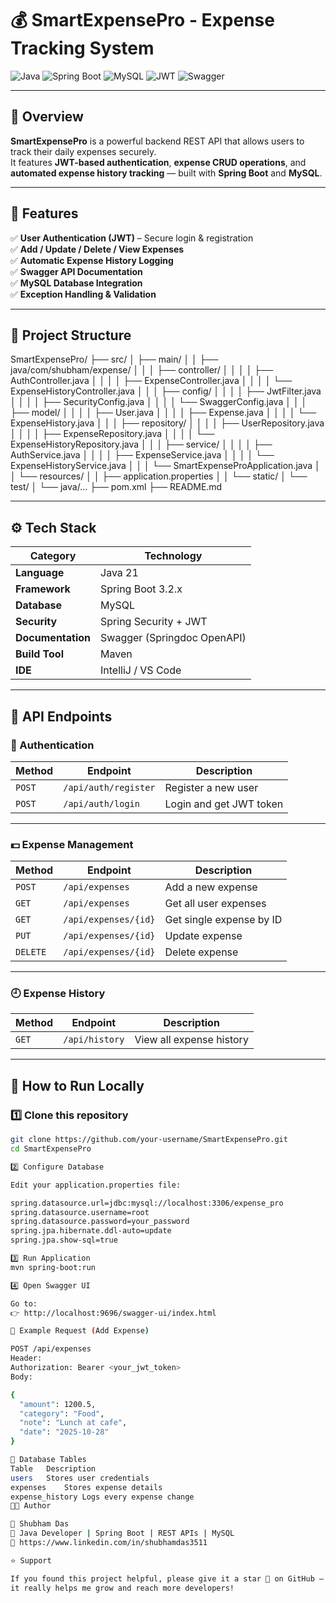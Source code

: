 # 💰 SmartExpensePro - Expense Tracking System

![Java](https://img.shields.io/badge/Java-17-orange?logo=java)
![Spring Boot](https://img.shields.io/badge/Spring%20Boot-3.2-green?logo=springboot)
![MySQL](https://img.shields.io/badge/Database-MySQL-blue?logo=mysql)
![JWT](https://img.shields.io/badge/Security-JWT-yellow?logo=jsonwebtokens)
![Swagger](https://img.shields.io/badge/API-Docs-Swagger-brightgreen?logo=swagger)

---

## 🧾 Overview

**SmartExpensePro** is a powerful backend REST API that allows users to track their daily expenses securely.  
It features **JWT-based authentication**, **expense CRUD operations**, and **automated expense history tracking** — built with **Spring Boot** and **MySQL**.

---

## 🚀 Features

✅ **User Authentication (JWT)** – Secure login & registration  
✅ **Add / Update / Delete / View Expenses**  
✅ **Automatic Expense History Logging**  
✅ **Swagger API Documentation**  
✅ **MySQL Database Integration**  
✅ **Exception Handling & Validation**  

---

## 🧩 Project Structure

SmartExpensePro/
├── src/
│ ├── main/
│ │ ├── java/com/shubham/expense/
│ │ │ ├── controller/
│ │ │ │ ├── AuthController.java
│ │ │ │ ├── ExpenseController.java
│ │ │ │ └── ExpenseHistoryController.java
│ │ │ ├── config/
│ │ │ │ ├── JwtFilter.java
│ │ │ │ ├── SecurityConfig.java
│ │ │ │ └── SwaggerConfig.java
│ │ │ ├── model/
│ │ │ │ ├── User.java
│ │ │ │ ├── Expense.java
│ │ │ │ └── ExpenseHistory.java
│ │ │ ├── repository/
│ │ │ │ ├── UserRepository.java
│ │ │ │ ├── ExpenseRepository.java
│ │ │ │ └── ExpenseHistoryRepository.java
│ │ │ ├── service/
│ │ │ │ ├── AuthService.java
│ │ │ │ ├── ExpenseService.java
│ │ │ │ └── ExpenseHistoryService.java
│ │ │ └── SmartExpenseProApplication.java
│ │ └── resources/
│ │ ├── application.properties
│ │ └── static/
│ └── test/
│ └── java/...
├── pom.xml
├── README.md


---

## ⚙️ Tech Stack

| Category | Technology |
|-----------|-------------|
| **Language** | Java 21 |
| **Framework** | Spring Boot 3.2.x |
| **Database** | MySQL |
| **Security** | Spring Security + JWT |
| **Documentation** | Swagger (Springdoc OpenAPI) |
| **Build Tool** | Maven |
| **IDE** | IntelliJ / VS Code |

---

## 📡 API Endpoints

### 🔐 Authentication
| Method | Endpoint | Description |
|--------|-----------|-------------|
| `POST` | `/api/auth/register` | Register a new user |
| `POST` | `/api/auth/login` | Login and get JWT token |

---

### 💵 Expense Management
| Method | Endpoint | Description |
|--------|-----------|-------------|
| `POST` | `/api/expenses` | Add a new expense |
| `GET` | `/api/expenses` | Get all user expenses |
| `GET` | `/api/expenses/{id}` | Get single expense by ID |
| `PUT` | `/api/expenses/{id}` | Update expense |
| `DELETE` | `/api/expenses/{id}` | Delete expense |

---

### 🕘 Expense History
| Method | Endpoint | Description |
|--------|-----------|-------------|
| `GET` | `/api/history` | View all expense history |

---

## 🧰 How to Run Locally

### 1️⃣ Clone this repository
```bash
git clone https://github.com/your-username/SmartExpensePro.git
cd SmartExpensePro

2️⃣ Configure Database

Edit your application.properties file:

spring.datasource.url=jdbc:mysql://localhost:3306/expense_pro
spring.datasource.username=root
spring.datasource.password=your_password
spring.jpa.hibernate.ddl-auto=update
spring.jpa.show-sql=true

3️⃣ Run Application
mvn spring-boot:run

4️⃣ Open Swagger UI

Go to:
👉 http://localhost:9696/swagger-ui/index.html

🧠 Example Request (Add Expense)

POST /api/expenses
Header:
Authorization: Bearer <your_jwt_token>
Body:

{
  "amount": 1200.5,
  "category": "Food",
  "note": "Lunch at cafe",
  "date": "2025-10-28"
}

💾 Database Tables
Table	Description
users	Stores user credentials
expenses	Stores expense details
expense_history	Logs every expense change
👨‍💻 Author

🧑 Shubham Das
💼 Java Developer | Spring Boot | REST APIs | MySQL
🔗 https://www.linkedin.com/in/shubhamdas3511

⭐ Support

If you found this project helpful, please give it a star 🌟 on GitHub —
it really helps me grow and reach more developers!
